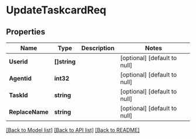 # UpdateTaskcardReq

## Properties
Name | Type | Description | Notes
------------ | ------------- | ------------- | -------------
**Userid** | **[]string** |  | [optional] [default to null]
**Agentid** | **int32** |  | [optional] [default to null]
**TaskId** | **string** |  | [optional] [default to null]
**ReplaceName** | **string** |  | [optional] [default to null]

[[Back to Model list]](../README.md#documentation-for-models) [[Back to API list]](../README.md#documentation-for-api-endpoints) [[Back to README]](../README.md)


